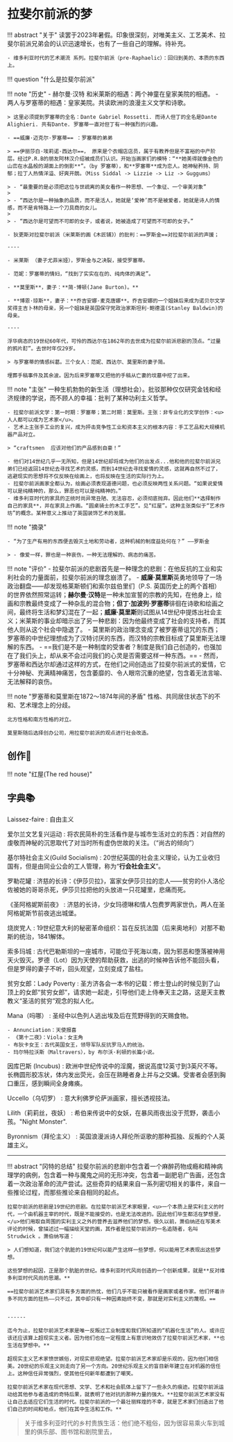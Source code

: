 # 拉斐尔前派的梦

!!! abstract "关于"
    读罢于2023年暑假。印象很深刻，对唯美主义、工艺美术、拉斐尔前派兄弟会的认识迅速增长，也有了一些自己的理解。待补充。

    - 维多利亚时代的艺术潮流 系列。拉斐尔前派（pre-Raphaelic）：回归到美的、本质的东西上。

!!! question "什么是拉斐尔前派"


!!! note "历史"
    - 赫尔曼·汉特 和米莱斯的相遇：两个神童在皇家美院的相遇。
    - 两人与罗塞蒂的相遇：皇家美院。共读欧洲的浪漫主义文学和诗歌。

    > 这里必须提到罗塞蒂的全名：Dante Gabriel Rossetti. 而诗人但丁的全名是Dante Alighieri. 共有Dante. 罗塞蒂一直对但丁有一种强烈的兴趣。
    
    - ==威廉·迈克尔·罗塞蒂== ：罗塞蒂的弟弟

    > ==伊丽莎白·埃莉诺·西达尔==， 原来是个衣帽店店员，属于有教养但是不富裕的中产阶层。经过P.R.B的朋友阿林汉介绍被成员们认识。开始当画家们的模特：“**她美得就像金色的山峦在水晶般的湖面上的倒影**”。（by 罗塞蒂），和**罗塞蒂**成为恋人。她神秘矜持、阴郁；拉丁人热情洋溢、好爽开朗。（Miss Siddal -> Lizzie -> Liz -> Guggums）

    > - “最重要的是必须把这位与世疏离的美女看作一种思想、一个象征、一个审美对象”
    > 
    > - “西达尔是一种抽象的品质，而不是活人，她就是‘爱神’而不是被爱者，她就是诗人的情感，而不是肯特路上一个刀具商的女儿。
    > 
    > - “西达尔是可望而不可即的女子，或者说，她被造成了可望而不可即的女子。”

    - 狄更斯对拉斐尔前派（米莱斯的画《木匠铺》）的批判：==罗斯金==对拉斐尔前派的声援；

    ----

    - 米莱斯 （妻子尤菲米娅），罗斯金与之决裂，接受罗塞蒂。

    - 范妮：罗塞蒂的情妇，“找到了实实在在的、纯肉体的满足”。

    - **莫里斯**，妻子：**简·博顿(Jane Burton)。**

    - **博恩·琼斯**，妻子：**乔吉安娜·麦克唐娜**。乔吉安娜的一个姐妹后来成为诺贝尔文学奖得主吉卜林的母亲，另一个姐妹是英国保守党政治家斯坦利·鲍德温(Stanley Baldwin)的母亲。
    
    ----

    浮华病态的19世纪60年代，可怜的西达尔在1862年的去世成为拉斐尔前派悲剧的顶点。“过量的鸦片酊”。去世时年仅29岁。

    > 与罗塞蒂的情感纠葛。三个女人：范妮、西达尔、莫里斯的妻子简。

    埋葬手稿事件及其余波。因为后来罗塞蒂又把他的手稿从亡妻的坟墓中挖了出来。



!!! note "主张"
    一种生机勃勃的新生活（理想社会）。批驳那种仅仅研究金钱和经济规律的学说，而不顾人的幸福：批判了某种功利主义哲学。

    - 拉斐尔前派文学：第一时期：罗塞蒂；第二时期：莫里斯。主张：非专业化的文学创作：<u>人人都可以成为艺术家</u>。
    - 艺术上主张手工业的复兴，成为抨击竞争性工业和资本主义的根本内容：手工艺品和大规模机器产品对立。
    
    > “craftsmen  应该对他们的产品感到自豪！”

    - 他们对14世纪几乎一无所知，但是14世纪却将成为他们的出发点...他和他的拉斐尔前派兄弟们已经返回14世纪去寻找艺术的灵感，而到14世纪去寻找爱情的灵感，这就再自然不过了，逃避现实的思想将不仅反映在绘画上，也将反映在生活的实际行为上。
    - 拉斐尔前派画家全都认为，绘画必须表现道德问题，也必须反映两性关系问题。“如果说爱情可以是纯精神的，那么，罪恶也可以是纯精神的。”
    - 维多利亚时代的家具的正统时尚异常丑陋、无法容忍，必须彻底抛弃。因此他们**选择制作自己的家具**，并在家具上作画。“圆桌骑士的木工手艺”。见“红屋”。这种主张类似于“艺术作坊”的概念。某种意义上推动了英国装饰艺术的发展。

!!! note "摘录"
    
    - “为了生产有用的东西便去毁灭土地和劳动者，这种机械的制度益处何在？” ——罗斯金
    
    > - 像爱一样，罪也是一种哀伤，一种无法理解的、病态的痛苦。

!!! note "评价"
    - 拉斐尔前派的悲剧首先是一种理念的悲剧：在他反抗的工业和实利社会的力量面前，拉斐尔前派的理念崩溃了。
    - **威廉·莫里斯**英勇地领导了一场政治翻盘——却发现格莱斯顿们和索尔兹伯里们（P.S. 英国历史上的两个首相）的世界依然照常运转；**赫尔曼·汉特**是一种未加宣誓的宗教的先知，在他身上，绘画和宗教最终变成了一种杂乱的混合物；**但丁·加波列·罗塞蒂**徘徊在诗歌和绘画之间，最终将生活和梦幻混在了一起；**威廉·莫里斯**则试图从14世纪中提炼出社会主义；米莱斯的事业却暗示出了另一种悲剧：因为他最终变成了社会的支持者，而其他人则从这个社会中隐退了。
        - 莫里斯的政治理念变成了被罗塞蒂诅咒的东西；罗塞蒂的中世纪理想成为了汉特讨厌的东西，而汉特的宗教目标成了莫里斯无法理解的东西。
    - ==我们是不是一种制度的受害者？制度是我们自己创造的，也强加在了我们头上，却从来不会过问我们的心灵是否需要这样一种东西。==
    - 然而，罗塞蒂和西达尔却通过这样的方式，在他们之间创造出了拉斐尔前派式的爱情，它十分神秘、充满精神痛苦，包含萎靡的、令人眼帘沉重的绝望，包含着无法言喻、无法解释的哀伤。

!!! note "罗塞蒂和莫里斯在1872～1874年间的矛盾"
    性格、共同居住状态下的不和、艺术理念上的分歧。

    北方性格和南方性格的对立。

    莫里斯随后选择创办公司，用拉斐尔前派的观点进行社会改造。

## 创作🎨

!!! note "红屋(The red house)"


## 字典📚

Laissez-faire
:   自由主义

爱尔兰文艺复兴运动
:   将农民简朴的生活看作是与城市生活对立的东西：对自然的虔敬而神秘的沉思取代了对当时所有虚伪世故的关注。（“尚古的倾向”）

基尔特社会主义(Guild Socialism)
:   20世纪英国的社会主义理论，认为工业收归国有，但是由同业公会的工人管理，称为“**行会社会主义**”。

罗勒花罐
:   济慈的长诗：《伊莎贝拉》，富家女伊莎贝拉的恋人——贫穷的仆人洛伦佐被她的哥哥杀死，伊莎贝拉把他的头放进一只花罐里，悲痛而死。

《圣阿格妮斯前夜》
:   济慈的长诗，少女玛德琳和情人包费罗两家世仇，两人在圣阿格妮斯节前夜逃出城堡。

烧炭党人
:   19世纪意大利的秘密革命组织：旨在反抗法国（后来奥地利）对那不勒斯的统治，1841解体。

索多玛城
:   古代巴勒斯坦的一座城市，可能位于死海以南，因为邪恶和堕落被神用天火毁灭。罗德（Lot）因为天使的帮助获救，出逃的时候神告诉他不能回头看，但是罗得的妻子不听，回头观望，立刻变成了盐柱。

贫穷女郎：Lady Poverty
:   圣方济各会一本书的记载：修士登山的时候见到了山顶上的女郎“贫穷女郎”，请求她一起走，引导他们走上侍奉天主之路，这是天主教教义“圣洁的贫穷”观念的拟人化。

Mana（吗哪）
:   圣经中以色列人逃出埃及后在荒野得到的天赐食物。
    
    - Annunciation：天使报喜
    - 《第十二夜》：Viola：女主角
    - 布狄卡女王：古代英国女王，领导军队反抗罗马人的统治。
    - 玛尔特拉沃斯（Maltravers），by 布尔沃·利顿的长篇小说。

因库巴斯 (Incubus)
:   欧洲中世纪传说中的淫魔，据说高度12英寸到3英尺不等。长椭圆形胶冻状，体内发出荧光，会压在熟睡者身上并与之交媾。受害者会感到胸口重压，感到瞬间全身瘫痪。

Uccello（乌切罗）
:   意大利佛罗伦萨派画家，擅长透视技法。

Lilith（莉莉丝，夜妖）
:   希伯来传说中的女妖，在暴风雨夜出没于荒野，袭击小孩。"Night Monster".

Byronnism（拜伦主义）
:   英国浪漫派诗人拜伦所讴歌的那种孤独、反叛的个人英雄主义。



------


!!! abstract "冈特的总结"
    拉斐尔前派的悲剧中包含着一个麻醉药物成瘾和精神病理学的病例，包含着一种与魔鬼之间的无形冲突，包含着一副肥皂广告画，还包含着一次政治革命的流产尝试。这些奇异的结果来自一系列密切相关的事件，来自一些推论过程，而那些推论来自相同的起点。

    拉斐尔前派的悲剧是19世纪的悲剧。在拉斐尔前派艺术家眼里，<u>一个本质上是实利主义的时代，一个由机器主宰的时代，既是不能接受的，也是无法改进的。因此他们毕生都活在梦想里，</u>他们用取自周围的实利主义之外的营养去滋养他们的梦想。很久以前，萧伯纳还在写美术评论的时候，曾描述过一幅描绘天堂的画，其作者是拉斐尔前派的一名追随者，名叫 Strudwick 。萧伯纳写道：

    > 人们想知道，我们这个肮脏的19世纪何以能产生这样一些梦想，何以能用艺术表现出这些梦想。

    这些梦想的起因，正是那个肮脏的世纪。维多利亚时代风尚创造的一个创新成果，就是**反对维多利亚时代风尚的思潮。**

    ==拉斐尔前派艺术家们具有多方面的热忱，他们几乎不能只被看作是画家或者作家。他们怀着许多不同方面的狂热——只不过，其中却只有一种因素始终不变，那就是对实利主义的蔑视。==


    ------

    迄今为止，拉斐尔前派艺术家是唯一反叛过工业制度和我们所知道的“机器化生活”的人。或许应该还应该算上超现实主义者。因为他们也在一定程度上有意识地效仿了拉斐尔前派艺术家，**也生活在梦想中。**

    超现实主义艺术家愤世嫉俗，对现实悲观绝望。拉斐尔前派艺术家却是乐观的，因为他们相信美。20世纪的乐观主义则走向了另一个方向。20世纪乐观主义的盲目新年建立在对机器的信任上。这种信任异常强烈，使其他任何新年都遭到了嘲笑。

    拉斐尔前派艺术家在现代思想、文学、艺术和社会肌体上留下了一些永久的痕迹。拉斐尔前派运动给其他参与者造成的奇特后果，就表明了他对抗的那种力量的强大。**拉斐尔前派艺术家没有让自己去适应它们生活的时代。拉斐尔前派的一个最壮丽辉煌的不幸，就是艺术家们创造出了他们自己的时间和地点，他们在其中生活和工作。**


> 关于维多利亚时代的乡村贵族生活：他们绝不粗俗，因为很容易乘火车到城里的俱乐部、图书馆和剧院里去，

